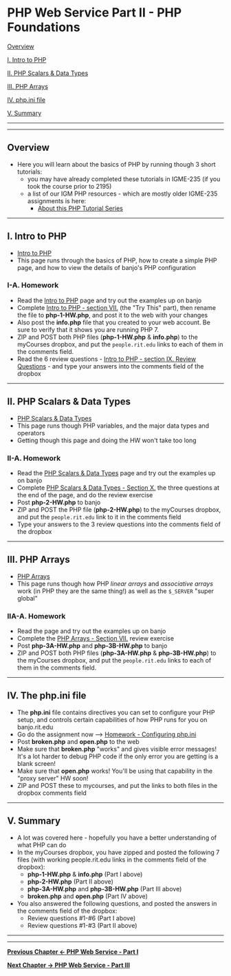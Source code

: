 # PHP Web Service Part II - PHP Foundations

[Overview](#overview)

[I. Intro to PHP](#intro-to-php)

[II. PHP Scalars & Data Types](#php-data-types)

[III. PHP Arrays](#php-arrays)

[IV. php.ini file](#php-ini)

[V. Summary](#summary)

<hr><hr>

<a id="overview" />

## Overview
- Here you will learn about the basics of PHP by running though 3 short tutorials:
  - you may have already completed these tutorials in IGME-235 (if you took the course prior to 2195)
  - a list of our IGM PHP resources - which are mostly older IGME-235 assignments is here:
    - [About this PHP Tutorial Series](https://github.com/tonethar/IGME-230-Master/blob/master/notes/php-0.md)

<hr>

<a id="intro-to-php" />

## I. Intro to PHP

- [Intro to PHP](https://github.com/tonethar/IGME-230-Master/blob/master/notes/php-1.md)
- This page runs through the basics of PHP, how to create a simple PHP page, and how to view the details of banjo's PHP configuration

### I-A. Homework

- Read the [Intro to PHP](https://github.com/tonethar/IGME-230-Master/blob/master/notes/php-1.md) page and try out the examples up on banjo
- Complete [Intro to PHP - section VII.](https://github.com/tonethar/IGME-230-Master/blob/master/notes/php-1.md#section7) (the "Try This" part), then rename the file to **php-1-HW.php**, and post it to the web with your changes
- Also post the **info.php** file that you created to your web account. Be sure to verify that it shows you are running PHP 7.
- ZIP and POST both PHP files (**php-1-HW.php** & **info.php**) to the myCourses dropbox, and put the `people.rit.edu` links to each of them in the comments field.
- Read the 6 review questions - [Intro to PHP - section IX. Review Questions](https://github.com/tonethar/IGME-230-Master/blob/master/notes/php-1.md#section9) - and type your answers into the comments field of the dropbox

<hr>

<a id="php-data-types" />

## II. PHP Scalars & Data Types

- [PHP Scalars & Data Types](https://github.com/tonethar/IGME-230-Master/blob/master/notes/php-2.md)
- This page runs though PHP variables, and the major data types and operators
- Getting though this page and doing the HW won't take too long

### II-A. Homework

- Read the [PHP Scalars & Data Types](https://github.com/tonethar/IGME-230-Master/blob/master/notes/php-2.md) page and try out the examples up on banjo
- Complete [PHP Scalars & Data Types - Section X.](https://github.com/tonethar/IGME-230-Master/blob/master/notes/php-2.md#section10) the three questions at the end of the page, and do the review exercise
- Post **php-2-HW.php** to banjo
- ZIP and POST the PHP file (**php-2-HW.php**) to the myCourses dropbox, and put the `people.rit.edu` link to it in the comments field
- Type your answers to the 3 review questions into the comments field of the dropbox



<hr>

<a id="php-arrays" />

## III. PHP Arrays

- [PHP Arrays](https://github.com/tonethar/IGME-230-Master/blob/master/notes/php-3.md)
- This page runs though how PHP *linear arrays* and *associative arrays* work (in PHP they are the same thing!) as well as the `$_SERVER` "super global"


### IIA-A. Homework

- Read the page and try out the examples up on banjo
- Complete the [PHP Arrays - Section VII.](https://github.com/tonethar/IGME-230-Master/blob/master/notes/php-3.md#section7) review exercise
- Post **php-3A-HW.php** and **php-3B-HW.php** to banjo
- ZIP and POST both PHP files (**php-3A-HW.php** & **php-3B-HW.php**) to the myCourses dropbox, and put the `people.rit.edu` links to each of them in the comments field.


<hr>

<a id="php-ini" />

## IV. The php.ini file

- The **php.ini** file contains directives you can set to configure your PHP setup, and controls certain capabilities of how PHP runs for you on banjo.rit.edu
- Go do the assignment now --> [Homework - Configuring php.ini](https://github.com/tonethar/IGME-230-Master/blob/master/notes/HW-php-ini.md)
- Post **broken.php** and **open.php** to the web
- Make sure that **broken.php** "works" and gives visible error messages! It's a lot harder to debug PHP code if the only error you are getting is a blank screen!
- Make sure that **open.php** works! You'll be using that capability in the "proxy server" HW soon!
- ZIP and POST these to mycourses, and put the links to both files in the dropbox comments field


<hr>

<a id="summary" />

## V. Summary
- A lot was covered here - hopefully you have a better understanding of what PHP can do
- In the myCourses dropbox, you have zipped and posted the following 7 files (with working people.rit.edu links in the comments field of the dropbox):
  - **php-1-HW.php** & **info.php** (Part I above)
  - **php-2-HW.php** (Part II above)
  - **php-3A-HW.php** and **php-3B-HW.php** (Part III above)
  - **broken.php** and **open.php** (Part IV above)
- You also answered the following questions, and posted the answers in the comments field of the dropbox:
  - Review questions #1-#6 (Part I above)
  - Review questions #1-#3 (Part II above)

<hr><hr>

**[Previous Chapter <- PHP Web Service - Part I](HW-php-web-service-1.md)**

**[Next Chapter -> PHP Web Service - Part III](HW-php-web-service-3.md)**

